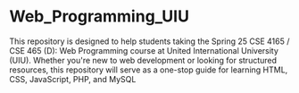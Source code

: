 # Web_Programming_UIU
This repository is designed to help students taking the Spring 25 CSE 4165 / CSE 465 (D): Web Programming course at United International University (UIU). Whether you're new to web development or looking for structured resources, this repository will serve as a one-stop guide for learning HTML, CSS, JavaScript, PHP, and MySQL

